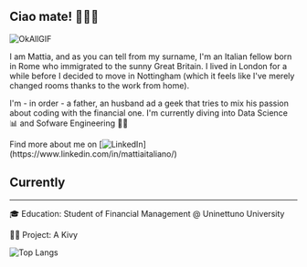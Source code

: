 ## Ciao mate! 💂‍♂️🤌

![OkAllGIF](https://github.com/mattiaitaliano/mattiaitaliano/assets/102301489/3a650202-69fd-4ef2-85fe-45cf96a3bd83)


I am Mattia, and as you can tell from my surname, I'm an Italian fellow born in Rome who immigrated to the sunny Great Britain. I lived in London for a while before I decided to move in Nottingham (which it feels like I've merely changed rooms thanks to the work from home).

I'm - in order - a father, an husband ad a geek that tries to mix his passion about coding with the financial one. I'm currently diving into Data Science 📊 and Sofware Engineering 🧑‍💻

Find more about me on [![LinkedIn]([https://example.com/linkedin.png](https://upload.wikimedia.org/wikipedia/commons/thumb/c/ca/LinkedIn_logo_initials.png/640px-LinkedIn_logo_initials.png))](https://www.linkedin.com/in/mattiaitaliano/)



## Currently
---

🎓 Education: Student of Financial Management @ Uninettuno University

🧑‍💻 Project: A Kivy 



![Top Langs](https://github-readme-stats.vercel.app/api/top-langs/?username=mattiaitaliano&hide_progress=true)
